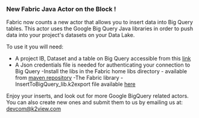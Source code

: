 ### New Fabric Java Actor on the Block ! 

Fabric now counts a new actor that allows you to insert data into Big Query tables. 
This actor uses the Google Big Query Java libraries in order to push data into your project's datasets on your Data Lake.

To use it you will need:

- A project IB, Dataset and a table on Big Query accessible from this [link](https://console.cloud.google.com/iam-admin)
- A Json credentials file is needed for authenticating your connection to Big Query
  -Install the libs in the Fabric home libs directory - available from [maven repository](https://mvnrepository.com/artifact/com.google.cloud/gcloud-java-bigquery)
  -The Fabric library - InsertToBigQuery_lib.k2export file available [here]() 

Enjoy your inserts, and look out for more Google BigQuery related actors.
You can also create new ones and submit them to us by emailing us at: devcom@k2view.com
